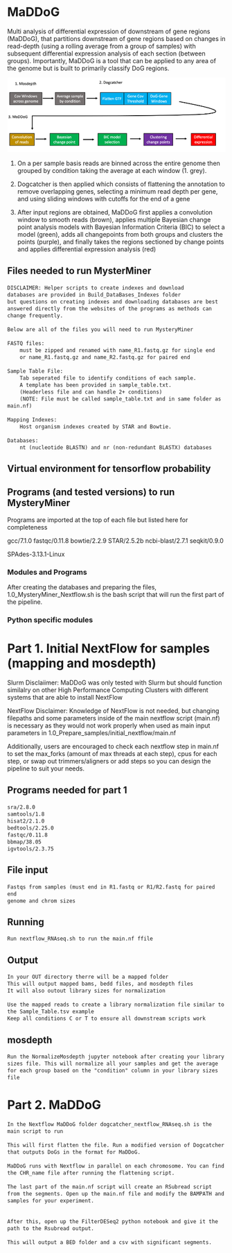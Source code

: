 # MaDDoG
Multi analysis of differential expression of downstream of gene regions (MaDDoG), that partitions downstream of gene regions based on changes in read-depth (using a rolling average from a group of samples) with subsequent differential expression analysis of each section (between groups). Importantly, MaDDoG is a tool that can be applied to any area of the genome but is built to primarily classify DoG regions.



![Alt text](Fig1.png)

1. On a per sample basis reads are binned across the entire genome then grouped by condition taking the average at each window (1. grey). 

2. Dogcatcher is then applied which consists of flattening the annotation to remove overlapping genes, selecting a minimum read depth per gene, and using sliding windows with cutoffs for the end of a gene 

3. After input regions are obtained, MaDDoG first applies a convolution window to smooth reads (brown), applies multiple Bayesian change point analysis models with Bayesian Information Criteria (BIC) to select a model (green), adds all changepoints from both groups and clusters the points (purple), and finally takes the regions sectioned by change points and applies differential expression analysis (red)



## Files needed to run MysterMiner
	DISCLAIMER: Helper scripts to create indexes and download 
	databases are provided in Build_DataBases_Indexes folder 
	but questions on creating indexes and downloading databases are best 
	answered directly from the websites of the programs as methods can 
	change frequently. 

	Below are all of the files you will need to run MysteryMiner
	
	FASTQ files:
	    must be zipped and renamed with name_R1.fastq.gz for single end
	    or name_R1.fastq.gz and name_R2.fastq.gz for paired end
	    
    Sample Table File:
        Tab seperated file to identify conditions of each sample.
        A template has been provided in sample_table.txt.
        (Headerless file and can handle 2+ conditions)        
        (NOTE: File must be called sample_table.txt and in same folder as main.nf)
	
	Mapping Indexes:
	    Host organism indexes created by STAR and Bowtie. 
		
	Databases:
        nt (nucleotide BLASTN) and nr (non-redundant BLASTX) databases


## Virtual environment for tensorflow probability



## Programs (and tested versions) to run MysteryMiner

Programs are imported at the top of each file but listed here for completeness

gcc/7.1.0
fastqc/0.11.8
bowtie/2.2.9
STAR/2.5.2b
ncbi-blast/2.7.1
seqkit/0.9.0

SPAdes-3.13.1-Linux


### Modules and Programs
After creating the databases and preparing the files, 1.0_MysteryMiner_Nextflow.sh is the bash script
that will run the first part of the pipeline.

### Python specific modules


# Part 1. Initial NextFlow for samples (mapping and mosdepth)

Slurm Disclaiimer: MaDDoG was only tested with Slurm but 
should function similalry on other High Performance Computing Clusters 
with different systems that are able to install NextFlow

NextFlow Disclaimer: Knowledge of NextFlow is not needed, but changing filepaths and some parameters inside
of the main nextflow script (main.nf) is necessary as they would not work properly when used as main input parameters in 
1.0_Prepare_samples/initial_nextflow/main.nf

Additionally, users are encouraged to check each nextflow step in main.nf to set the max_forks (amount of max threads at each step), 
cpus for each step, or swap out trimmers/aligners or add steps so you can design the pipeline to suit your needs.

## Programs needed for part 1

    sra/2.8.0
    samtools/1.8
    hisat2/2.1.0
    bedtools/2.25.0
    fastqc/0.11.8
    bbmap/38.05
    igvtools/2.3.75


## File input

    Fastqs from samples (must end in R1.fastq or R1/R2.fastq for paired end
    genome and chrom sizes
    
## Running

    Run nextflow_RNAseq.sh to run the main.nf ffile
    
## Output

    In your OUT directory therre will be a mapped folder
    This will output mapped bams, bedd files, and mosdepth files
    It will also outout library sizes for normalization

    Use the mapped reads to create a library normalization file similar to the Sample_Table.tsv example
    Keep all conditions C or T to ensure all downstream scripts work    

## mosdepth

    Run the NormalizeMosdepth jupyter notebook after creating your library sizes file. This will normalize all your samples and get the average for each group based on the "condition" column in your library sizes file




# Part 2. MaDDoG


    In the Nextflow MaDDoG folder dogcatcher_nextflow_RNAseq.sh is the main script to run

    This will first flatten the file. Run a modified version of Dogcatcher that outputs DoGs in the format for MaDDoG.

    MaDDoG runs with Nextflow in parallel on each chromosome. You can find the CHR_name file after running the flattening script.

    The last part of the main.nf script will create an RSubread script from the segments. Open up the main.nf file and modify the BAMPATH and samples for your experiment.
    
    
    After this, open up the FilterDESeq2 python notebook and give it the path to the Rsubread output.
    
    This will output a BED folder and a csv with significant segments.